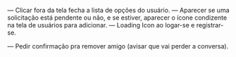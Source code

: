 — Clicar fora da tela fecha a lista de opções do usuário.
— Aparecer se uma solicitação está pendente ou não, e se estiver, aparecer o ícone condizente na tela de usuários para adicionar.
— Loading Icon ao logar-se e registrar-se.

— Pedir confirmação pra remover amigo (avisar que vai perder a conversa).